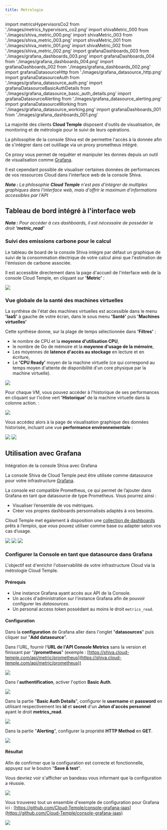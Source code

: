 ```yaml
---
title: Metrologie
---
```

import metricsHypervisorsCo2 from './images/metrics_hypervisors_co2.png'
import shivaMetric_000 from './images/shiva_metric_000.png'
import shivaMetric_003 from './images/shiva_metric_003.png'
import shivaMetric_001 from './images/shiva_metric_001.png'
import shivaMetric_002 from './images/shiva_metric_002.png'
import grafanaDashboards_003 from './images/grafana_dashboards_003.png'
import grafanaDashboards_004 from './images/grafana_dashboards_004.png'
import grafanaDashboards_002 from './images/grafana_dashboards_002.png'
import grafanaDatasourceHttp from './images/grafana_datasource_http.png'
import grafanaDatasourceAuth from './images/grafana_datasource_auth.png'
import grafanaDatasourceBasicAuthDetails from './images/grafana_datasource_basic_auth_details.png'
import grafanaDatasourceAlerting from './images/grafana_datasource_alerting.png'
import grafanaDatasourceWorking from './images/grafana_datasource_working.png'
import grafanaDashboards_001 from './images/grafana_dashboards_001.png'

La majorité des clients __Cloud Temple__ disposent d'outils de visualisation, de monitoring et de métrologie pour le suivi de leurs opérations.

La philosophie de la console Shiva est de permettre l'accès à la donnée afin de s'intégrer dans cet outillage via un proxy prometheus intégré.

Ce proxy vous permet de requêter et manipuler les donnes depuis un outil de visualisation comme [Grafana](https://grafana.com).

Il est cependant possible de visualiser certaines données de performances de vos ressources Cloud dans l'interface web de la console Shiva.

*__Nota :__ La philosophie __Cloud Temple__ n'est pas d'intégrer de multiples graphiques dans l'interface web, mais d'offrir le maximum d'informations accessibles par l'API*

## Tableau de bord intégré à l'interface web

*__Nota :__ Pour accéder à ces dashboards, il est nécessaire de posséder le droit __'metric_read'__*

### Suivi des emissions carbone pour le calcul

Le tableau de board de la console Shiva intègre par défaut un graphique de suivi de la consommation électrique de votre calcul ainsi que l'estimation
de l'émission de carbone associée.

Il est accessible directement dans la page d'accueil de l'interface web de la console Cloud Temple, en cliquant sur __'Metric'__ :

<img src={metricsHypervisorsCo2} />

### Vue globale de la santé des machines virtuelles

La synthèse de l'état des machines virtuelles est accessible dans le menu __'IaaS'__ à gauche de votre écran, dans le sous menu __'Santé'__ puis __'Machines virtuelles'__

Cette synthèse donne, sur la plage de temps sélectionnée dans __'Filtres'__ :

- le nombre de CPU et la __moyenne d'utilisation CPU__,
- le nombre de Go de mémoire et la __moyenne d'usage de la mémoire__,
- Les moyennes de __latence d'accès au stockage__ en lecture et en écriture,
- Le __'CPU Ready'__ moyen de la machine virtuelle (ce qui correspond au temps moyen d'attente de disponibilité d'un core physique par la machine virtuelle).

<img src={shivaMetric_000} />

Pour chaque VM, vous pouvez accéder à l'historique de ses performances en cliquant sur l'icône vert __'Historique'__ de la machine virtuelle dans la colonne action. :

<img src={shivaMetric_003} />

Vous accédez alors à la page de visualisation graphique des données historisée, incluant une vue __performance environnementale__ :

<img src={shivaMetric_001} />

<img src={shivaMetric_002} />

## Utilisation avec __Grafana__

Intégration de la console Shiva avec Grafana

La console Shiva de Cloud Temple peut être utilisée comme datasource pour votre infrastructure [Grafana](https://grafana.com/).

La console est compatible Prometheus, ce qui permet de l’ajouter dans Grafana en tant que datasource de type Prometheus. Vous pourrez ainsi :

- Visualiser l’ensemble de vos métriques.
- Créer vos propres dashboards personnalisés adaptés à vos besoins.

Cloud Temple met également à disposition une [collection de dashboards](https://github.com/Cloud-Temple/console-grafana-iaas) prêts à l’emploi, que vous pouvez utiliser comme base ou adapter selon vos cas d’usage.

<img src={grafanaDashboards_003} />

<img src={grafanaDashboards_004} />

<img src={grafanaDashboards_002} />

### Configurer la Console en tant que datasource dans Grafana

L'objectif est d'enrichir l'observabilité de votre infrastructure Cloud via la métrologie Cloud Temple.

#### Prérequis

- Une instance Grafana ayant accès aux API de la Console.
- Un accès d'administration sur l'instance Grafana afin de pouvoir configurer les *datasources*.
- Un personal access token possédant au moins le droit `metrics_read`.

#### Configuration

Dans la __configuration__ de Grafana aller dans l'onglet "__datasources__" puis cliquer sur "__Add datasource__".

Dans l'URL, fournir l'__URL de l'API Console Metrics__ sans la version et finissant par "__/prometheus__"
(exemple : [https://shiva.cloud-temple.com/api/metric/prometheus](https://shiva.cloud-temple.com/api/metric/prometheus))

<img src={grafanaDatasourceHttp} />

Dans l'__authentification__, activer l'option __Basic Auth__.

<img src={grafanaDatasourceAuth} />

Dans la partie "__Basic Auth Details__", configurer le __username__ et __password__ en utilisant
respectivement les __id__ et __secret__ d'un __Jeton d'accès personnel__ ayant le droit __metrics_read__.

<img src={grafanaDatasourceBasicAuthDetails} />

Dans la partie "__Alerting__", configurer la propriété __HTTP Method__ en __GET__.

<img src={grafanaDatasourceAlerting} />

#### Résultat

Afin de confirmer que la configuration est correcte et fonctionnelle, appuyez sur le bouton "__Save & test__".

Vous devriez voir s'afficher un bandeau vous informant que la configuration a réussie.

<img src={grafanaDatasourceWorking} />

Vous trouverez tout un ensemble d'exemple de configuration pour Grafana ici : [https://github.com/Cloud-Temple/console-grafana-iaas](https://github.com/Cloud-Temple/console-grafana-iaas)

<img src={grafanaDashboards_001} />
